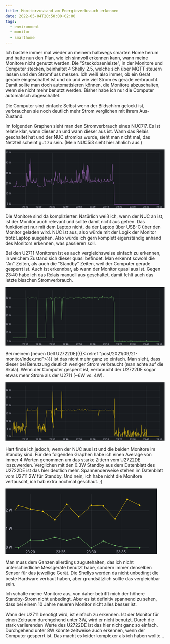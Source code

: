 ```yaml
---
title: Monitorzustand am Energieverbrauch erkennen
date: 2022-05-04T20:50:00+02:00
tags:
  - environment
  - monitor
  - smarthome
---
```

Ich bastele immer mal wieder an meinem halbwegs smarten Home herum und hatte nun den Plan, wie ich sinnvoll erkennen kann, wann meine Monitore nicht genutzt werden.
Die "Steckdosenleiste", in der Monitore und Computer stecken, beinhaltet 4 Shelly 2.5, welche sich über MQTT steuern lassen und den Stromfluss messen.
Ich weiß also immer, ob ein Gerät gerade eingeschaltet ist und ob und wie viel Strom es gerade verbraucht.
Damit sollte man doch automatisieren können, die Monitore abzuschalten, wenn sie nicht mehr benutzt werden.
Bisher habe ich nur die Computer automatisch abgeschaltet.
<!--more-->

Die Computer sind einfach: Selbst wenn der Bildschirm gelockt ist, verbrauchen sie noch deutlich mehr Strom verglichen mit ihrem Aus-Zustand.

Im folgenden Graphen sieht man den Stromverbrauch eines NUC7i7.
Es ist relativ klar, wann dieser an und wann dieser aus ist.
Wann das Relais geschaltet hat und der NUC stromlos wurde, sieht man nicht mal, das Netzteil scheint gut zu sein.
(Mein NUC5i3 sieht hier ähnlich aus.)

![Stromverbrauch eines Intel NUC7i7](nuc.png)

Die Monitore sind da komplizierter.
Natürlich weiß ich, wenn der NUC an ist, ist der Monitor auch relevant und sollte damit nicht aus gehen.
Das funktioniert nur mit dem Laptop nicht, da der Laptop über USB-C über den Monitor geladen wird.
NUC ist aus, also würde mit der Logik der Monitor trotz Laptop ausgehen.
Also würde ich gern komplett eigenständig anhand des Monitors erkennen, was passieren soll.

Bei den U2711 Monitoren ist es auch vergleichsweise einfach zu erkennen, in welchem Zustand sich dieser quasi befindet.
Man erkennt sowohl die "An" Zeiten, als auch die "Standby" Zeiten, weil der Computer gerade gesperrt ist.
Auch ist erkennbar, ab wann der Monitor quasi aus ist.
Gegen 23:40 habe ich das Relais manuell aus geschaltet, damit fehlt auch das letzte bisschen Stromverbrauch.

![Stromverbrauch eines Dell U2711 Monitor](u2711.png)

Bei meinem [neuen Dell U2722DE]({{< relref "post/2021/09/21-monitor/index.md">}}) ist das nicht mehr ganz so einfach.
Man sieht, dass dieser bei Benutzung deutlich weniger Strom verbraucht (man achte auf die Skala).
Wenn der Computer gesperrt ist, verbraucht der U2722DE sogar etwas mehr Strom als der U2711 (~6W vs. 4W).

![Stromverbrauch eines Dell U2722DE Monitor](u2722de.png)

Hart finde ich jedoch, wenn der NUC aus ist und die beiden Monitore im Standby sind.
Für den folgenden Graphen habe ich einen Average von immer 4 Werten genommen um das starke Zittern vom U2722DE loszuwerden.
Verglichen mit den 0.3W Standby aus dem Datenblatt des U2722DE ist das hier deutlich mehr.
Spannenderweise stehen im Datenblatt vom U2711 2W für Standby.
Und nein, ich habe nicht die Monitore vertauscht, ich hab extra nochmal geschaut. ;)

![Vergleich vom Standby Strom von U2711 und U2722DE](compare-standby.png)

Man muss dem Ganzen allerdings zugutehalten, das ich nicht unterschiedliche Messgeräte benutzt habe, sondern immer denselben Sensor für das jeweilige Gerät.
Die Shellys werden da nicht unbedingt die beste Hardware verbaut haben, aber grundsätzlich sollte das vergleichbar sein.

Ich schalte meine Monitore aus, von daher betrifft mich der höhere Standby-Strom nicht unbedingt.
Aber es ist definitiv spannend zu sehen, dass bei einem 10 Jahre neueren Monitor nicht alles besser ist.

Wann der U2711 benötigt wird, ist einfach zu erkennen.
Ist der Monitor für einen Zeitraum durchgehend unter 3W, wird er nicht benutzt.
Durch die stark variierenden Werte des U2722DE ist das hier nicht ganz so einfach.
Durchgehend unter 8W könnte zeitweise auch erkennen, wenn der Computer gesperrt ist.
Das macht es leider komplexer als ich haben wollte…
